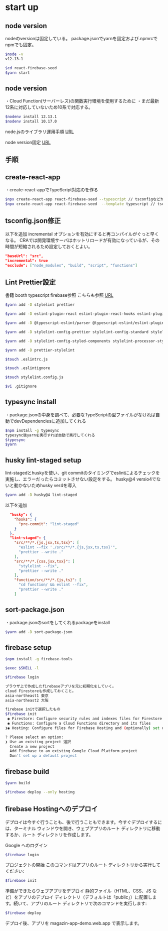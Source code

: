 # start up

## node version

nodeのversionは固定している。
package.jsonでyarnを固定および.npmrcでnpmでも固定。

```bash
$node -v
v12.13.1
```

```bash
$cd react-firebase-seed
$yarn start
```
## node version

・Cloud Function(サーバーレス)の関数実行環境を使用するために
・まだ最新12系に対応していないため10系で対応する。

```bash
$nodenv install 12.13.1
$nodenv install 10.17.0
```

node.jsのライブラリ運用手順
[URL](https://dev.classmethod.jp/articles/strategies-node-project/)

node version固定
[URL](https://qiita.com/suin/items/994458418c737cc9c3e8)

## 手順

## create-react-app

・create-react-appでTypeScript対応のを作る

```bash
$npx create-react-app react-firebase-seed --typescript // tsconfigなどが作成されないためNG
$npx create-react-app react-firebase-seed  --template typescript // tsconfig作成される
```

## tsconfig.json修正

以下を追加
incremental オプションを有効にすると再コンパイルがぐっと早くなる。
CRAでは開発環境サーバはホットリロードが有効になっているが、その時間が短縮されるため設定しておくとよい。

```json
"baseUrl": "src",
"incremental": true
"exclude": ["node_modules", "build", "script", "functions"]
```

## Lint Prettier設定

書籍 booth typescript firebase参照
こちらも参照
[URL](https://zenn.dev/yhay81/articles/def73cf8a02864)

```bash
$yarn add -D stylelint prettier

$yarn add -D eslint-plugin-react eslint-plugin-react-hooks eslint-plugin-import eslint-plugin-jest

$yarn add -D @typescript-eslint/parser @typescript-eslint/eslint-plugin

$yarn add -D stylelint-config-prettier stylelint-config-standard stylelint-order

$yarn add -D stylelint-config-styled-components stylelint-processor-styled-components

$yarn add -D prettier-stylelint

$touch .eslintrc.js

$touch .eslintignore

$touch stylelint.config.js

$vi .gitignore

```

## typesync install

・package.jsonの中身を調べて、必要なTypeScriptの型ファイルがなければ自動でdevDependenciesに追加してくれる

```bash
$npm install -g typesync
typesync後yarnを実行すれば自動で実行してくれる
$typesync
$yarn


```

## husky lint-staged setup
lint-stagedとhuskyを使い、git commitのタイミングでeslintによるチェックを実施し、エラーだったらコミットさせない設定をする。
husky@4 versio4でないと動かないためhusky ver4を導入

```bash
$yarn add -D husky@4 lint-staged

```

以下を追加

```json
  "husky": {
    "hooks": {
      "pre-commit": "lint-staged"
    }
  },
  "lint-staged": {
    "src/**/*.{js,jsx,ts,tsx}": [
      "eslint --fix './src/**/*.{js,jsx,ts,tsx}'",
      "prettier --write ."
    ],
    "src/**/*.{css,jsx,tsx}": [
      "stylelint --fix",
      "prettier --write ."
    ],
    "function/src/**/*.{js,ts}": [
      "cd function/ && eslint --fix",
      "prettier --write ."
    ]
```

## sort-package.json

・package.jsonのsortをしてくれるpackageをinstall

```bash
$yarn add -D sort-package-json
```

## firebase setup

```bash
$npm install -g firebase-tools

$exec $SHELL -l

$firebase login

ブラウザ上で作成したfirebaseアプリを元に初期化をしていく。
cloud Firestoreも作成しておくこと。
asia-northeast1 東京
asia-northeast2 大阪

firebase initで選択したもの
$firebase init
 ◉ Firestore: Configure security rules and indexes files for Firestore
 ◉ Functions: Configure a Cloud Functions directory and its files
❯◉ Hosting: Configure files for Firebase Hosting and (optionally) set up GitHub Action deploys

? Please select an option:
❯ Use an existing project 選択
  Create a new project
  Add Firebase to an existing Google Cloud Platform project
  Don't set up a default project


```

## firebase build

```bash
$yarn build

$firebase deploy --only hosting
```

## firebase Hostingへのデプロイ

デプロイは今すぐ行うことも、後で行うこともできます。今すぐデプロイするには、ターミナル ウィンドウを開き、ウェブアプリのルート ディレクトリに移動するか、ルート ディレクトリを作成します。

Google へのログイン

```bash
$firebase login
```

プロジェクトの開始
このコマンドはアプリのルート ディレクトリから実行してください:

```bash
$firebase init
```

準備ができたらウェブアプリをデプロイ
静的ファイル（HTML、CSS、JS など）をアプリのデプロイ ディレクトリ（デフォルトは「public」）に配置します。続いて、アプリのルート ディレクトリで次のコマンドを実行します:

```bash
$firebase deploy
```

デプロイ後、アプリを magazin-app-demo.web.app で表示します。



